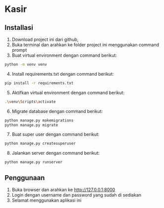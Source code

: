 # Kasir

## Installasi

1. Download project ini dari github,
2. Buka terminal dan arahkan ke folder project ini menggunakan command prompt
3. Buat virtual environment dengan command berikut:

```bash
python -m venv venv
```

4. Install requirements.txt dengan command berikut:

```bash
pip install -r requirements.txt
```

5. Aktifkan virtual environment dengan command berikut:

```bash
.\venv\Scripts\activate
```

6. Migrate database dengan command berikut:

```bash
python manage.py makemigrations
python manage.py migrate
```

7. Buat super user dengan command berikut:

```bash
python manage.py createsuperuser
```

8. Jalankan server dengan command berikut:

```bash
python manage.py runserver
```

## Penggunaan

1. Buka browser dan arahkan ke http://127.0.0.1:8000
2. Login dengan username dan password yang sudah di sediakan
3. Selamat menggunakan aplikasi ini
